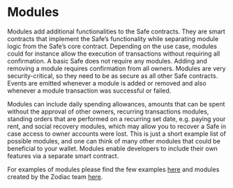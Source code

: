 # Modules

Modules add additional functionalities to the Safe contracts. They are smart contracts that implement the Safe’s functionality while separating module logic from the Safe’s core contract. Depending on the use case, modules could for instance allow the execution of transactions without requiring all confirmation. A basic Safe does not require any modules. Adding and removing a module requires confirmation from all owners. Modules are very security-critical, so they need to be as secure as all other Safe contracts. Events are emitted whenever a module is added or removed and also whenever a module transaction was successful or failed.

Modules can include daily spending allowances, amounts that can be spent without the approval of other owners, recurring transactions modules, standing orders that are performed on a recurring set date, e.g. paying your rent, and social recovery modules, which may allow you to recover a Safe in case access to owner accounts were lost. This is just a short example list of possible modules, and one can think of many other modules that could be beneficial to your wallet. Modules enable developers to include their own features via a separate smart contract.

For examples of modules please find the few examples [here](https://github.com/gnosis/safe-modules) and modules created by the Zodiac team [here](https://github.com/gnosis/zodiac#modules). 

